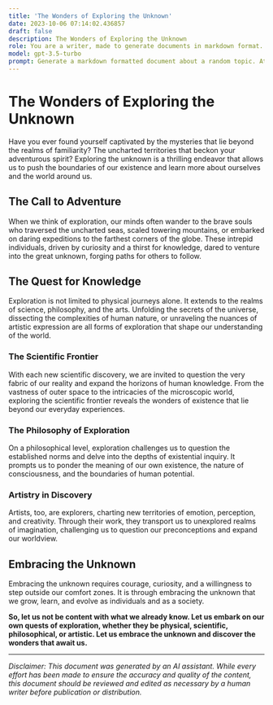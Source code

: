 ```yaml
---
title: 'The Wonders of Exploring the Unknown'
date: 2023-10-06 07:14:02.436857
draft: false
description: The Wonders of Exploring the Unknown
role: You are a writer, made to generate documents in markdown format. It is very important that all of the documents you generate are in valid markdown format.
model: gpt-3.5-turbo
prompt: Generate a markdown formatted document about a random topic. At the bottom, include a disclaimer explaining that the document was generated by you. The first line of the document should be the title. Make sure that the entire document is in proper markdown format, using a mix of various tags to make the document visually appealing.
---
```


# The Wonders of Exploring the Unknown

Have you ever found yourself captivated by the mysteries that lie beyond the realms of familiarity? The uncharted territories that beckon your adventurous spirit? Exploring the unknown is a thrilling endeavor that allows us to push the boundaries of our existence and learn more about ourselves and the world around us.

## The Call to Adventure

When we think of exploration, our minds often wander to the brave souls who traversed the uncharted seas, scaled towering mountains, or embarked on daring expeditions to the farthest corners of the globe. These intrepid individuals, driven by curiosity and a thirst for knowledge, dared to venture into the great unknown, forging paths for others to follow.

## The Quest for Knowledge

Exploration is not limited to physical journeys alone. It extends to the realms of science, philosophy, and the arts. Unfolding the secrets of the universe, dissecting the complexities of human nature, or unraveling the nuances of artistic expression are all forms of exploration that shape our understanding of the world.

### The Scientific Frontier

With each new scientific discovery, we are invited to question the very fabric of our reality and expand the horizons of human knowledge. From the vastness of outer space to the intricacies of the microscopic world, exploring the scientific frontier reveals the wonders of existence that lie beyond our everyday experiences.

### The Philosophy of Exploration

On a philosophical level, exploration challenges us to question the established norms and delve into the depths of existential inquiry. It prompts us to ponder the meaning of our own existence, the nature of consciousness, and the boundaries of human potential.

### Artistry in Discovery

Artists, too, are explorers, charting new territories of emotion, perception, and creativity. Through their work, they transport us to unexplored realms of imagination, challenging us to question our preconceptions and expand our worldview.

## Embracing the Unknown

Embracing the unknown requires courage, curiosity, and a willingness to step outside our comfort zones. It is through embracing the unknown that we grow, learn, and evolve as individuals and as a society.

**So, let us not be content with what we already know. Let us embark on our own quests of exploration, whether they be physical, scientific, philosophical, or artistic. Let us embrace the unknown and discover the wonders that await us.**

---

*Disclaimer: This document was generated by an AI assistant. While every effort has been made to ensure the accuracy and quality of the content, this document should be reviewed and edited as necessary by a human writer before publication or distribution.*